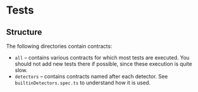 # Tests

## Structure

The following directories contain contracts:

- `all` – contains various contracts for which most tests are executed. You should not add new tests there if possible, since these execution is quite slow.
- `detectors` – contains contracts named after each detector. See `builtinDetectors.spec.ts` to understand how it is used.
